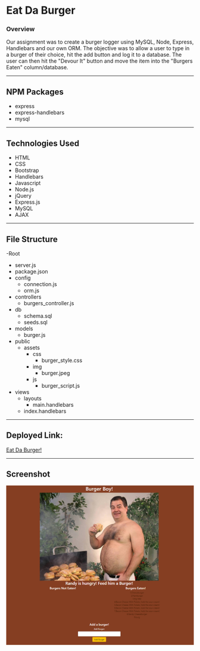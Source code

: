 # Eat Da Burger

### Overview

Our assignment was to create a burger logger using MySQL, Node, Express, Handlebars and our own ORM. The objective was to allow a user to type in a burger of their choice, hit the add button and log it to a database. The user can then hit the "Devour It" button and move the item into the "Burgers Eaten" column/database.

---

## NPM Packages

* express
* express-handlebars
* mysql

---

## Technologies Used

* HTML
* CSS
* Bootstrap
* Handlebars
* Javascript
* Node.js
* jQuery
* Express.js
* MySQL
* AJAX

---

## File Structure

-Root
* server.js
* package.json
* config
  * connection.js
  * orm.js
* controllers
  * burgers_controller.js
* db
  * schema.sql
  * seeds.sql
* models
    * burger.js
* public
    * assets
        * css
            * burger_style.css
        * img
            * burger.jpeg
        * js
            * burger_script.js
* views
    * layouts
        * main.handlebars
    * index.handlebars
    
---

## Deployed Link:

[Eat Da Burger!](https://arcane-headland-60586.herokuapp.com/?burger_name=burg)

---

## Screenshot

![homepage](public/assets/img/08-burger.png)
